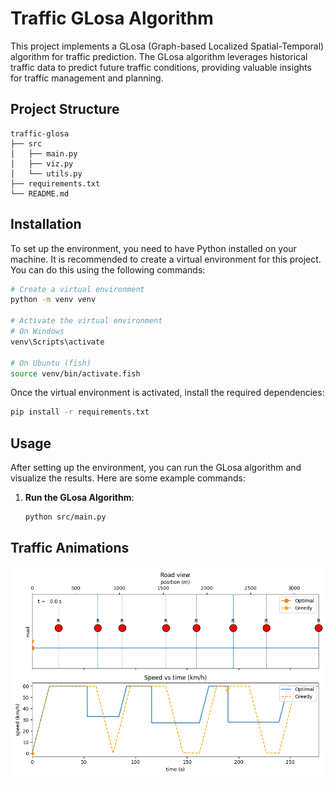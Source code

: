 # Traffic GLosa Algorithm

This project implements a GLosa (Graph-based Localized Spatial-Temporal) algorithm for traffic prediction. The GLosa algorithm leverages historical traffic data to predict future traffic conditions, providing valuable insights for traffic management and planning.

## Project Structure

```
traffic-glosa
├── src
│   ├── main.py        
│   ├── viz.py          
│   └── utils.py        
├── requirements.txt     
└── README.md           
```

## Installation

To set up the environment, you need to have Python installed on your machine. It is recommended to create a virtual environment for this project. You can do this using the following commands:

```bash
# Create a virtual environment
python -m venv venv

# Activate the virtual environment
# On Windows
venv\Scripts\activate

# On Ubuntu (fish)
source venv/bin/activate.fish
```

Once the virtual environment is activated, install the required dependencies:

```bash
pip install -r requirements.txt
```

## Usage

After setting up the environment, you can run the GLosa algorithm and visualize the results. Here are some example commands:

1. **Run the GLosa Algorithm**:
   ```bash
   python src/main.py
   ```

## Traffic Animations

![Animation](plots/stacked_anim.gif)

<!-- ### Car Animation

![Car Animation](plots/car_anim.gif)

### Speed Profile

![Speed Animation](plots/speed_anim.gif) -->